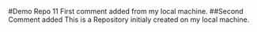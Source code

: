 #Demo Repo 11
First comment added from my local machine.
##Second Comment added
This is a Repository initialy created on my local machine.
